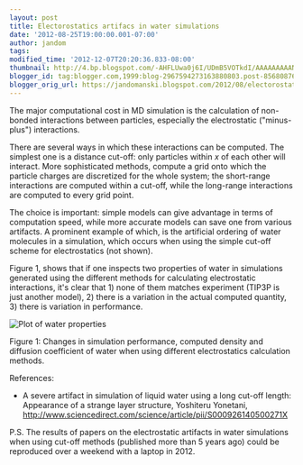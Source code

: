 ```yaml
---
layout: post
title: Electorostatics artifacs in water simulations
date: '2012-08-25T19:00:00.001-07:00'
author: jandom
tags: 
modified_time: '2012-12-07T20:20:36.833-08:00'
thumbnail: http://4.bp.blogspot.com/-AHFLUwa0j6I/UDmB5VOTkdI/AAAAAAAAANQ/YB4jfGKpFTQ/s72-c/plot.png
blogger_id: tag:blogger.com,1999:blog-2967594273163880803.post-856808768448300368
blogger_orig_url: https://jandomanski.blogspot.com/2012/08/electorostatics-artifacs-in-water.html
---
```


The major computational cost in MD simulation is the calculation of non-bonded interactions between particles, especially the electrostatic ("minus-plus") interactions.

There are several ways in which these interactions can be computed. The simplest one is a distance cut-off: only particles within *x* of each other will interact. More sophisticated methods, compute a grid onto which the particle charges are discretized for the whole system; the short-range interactions are computed within a cut-off, while the long-range interactions are computed to every grid point. 

The choice is important: simple models can give advantage in terms of computation speed, while more accurate models can save one from various artifacts.
A prominent example of which, is the artificial ordering of water molecules in a simulation, which occurs when using the simple cut-off scheme for electrostatics (not shown).

Figure 1, shows that if one inspects two properties of water in simulations generated using the different methods for calculating electrostatic interactions, it's clear that 1) none of them matches experiment (TIP3P is just another model), 2) there is a variation in the actual computed quantity, 3) there is variation in performance.

![Plot of water properties](http://4.bp.blogspot.com/-AHFLUwa0j6I/UDmB5VOTkdI/AAAAAAAAANQ/YB4jfGKpFTQ/s400/plot.png)

Figure 1: Changes in simulation performance, computed density and diffusion coefficient of water when using different electrostatics calculation methods.

References:
* A severe artifact in simulation of liquid water using a long cut-off length: Appearance of a strange layer structure, Yoshiteru Yonetani, http://www.sciencedirect.com/science/article/pii/S000926140500271X

P.S. The results of papers on the electrostatic artifacts in water simulations when using cut-off methods (published more than 5 years ago) could be reproduced over a weekend with a laptop in 2012.